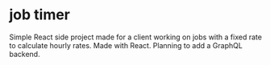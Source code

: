 # job timer

Simple React side project made for a client working on jobs with a fixed rate to calculate hourly rates.
Made with React. Planning to add a GraphQL backend.
